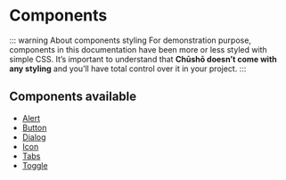 # Components

::: warning About components styling
For demonstration purpose, components in this documentation have been more or less styled with simple CSS. It’s important to understand that **Chūshō doesn’t come with any styling** and you’ll have total control over it in your project.
:::

## Components available

-   [Alert](alert.html)
-   [Button](button.html)
-   [Dialog](dialog.html)
-   [Icon](icon.html)
-   [Tabs](tabs.html)
-   [Toggle](toggle.html)
